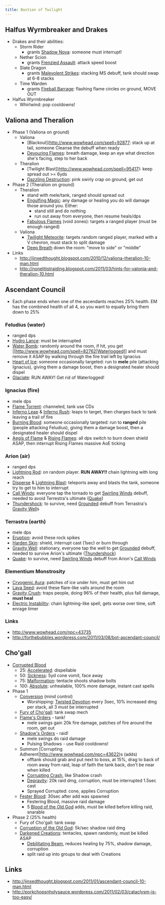 ```yaml
---
title: Bastion of Twilight
---
```


## Halfus Wyrmbreaker and Drakes
  * Drakes and their abilities:
    * Storm Rider
      * grants [Shadow Nova](http://www.wowhead.com/spell=83703): someone must interrupt!
    * Nether Scion
      * grants [Frenzied Assault](http://www.wowhead.com/spell=83693): attack speed boost
    * Slate Dragon
      * grants [Malevolent Strikes](http://www.wowhead.com/spell=83908): stacking MS debuff, tank should swap at 6-8 stacks
    * Time Warden
      * grants [Fireball Barrage](http://www.wowhead.com/spell=83706): flashing flame circles on ground, MOVE OUT
  * Halfus Wyrmbreaker
    * Whirlwind: pop cooldowns!

## Valiona and Theralion
  * Phase 1 (Valiona on ground)
    * Valiona
      * [Blackout](http://www.wowhead.com/spell=92877: stack up at tail, someone Cleanse the debuff when ready
      * [Devouring Flames](http://www.wowhead.com/spell=90950): breath damage, keep an eye what direction she's facing, step to her back
    * Theralion
      * [Twilight Blast])http://www.wowhead.com/spell=95417): keep spread out >= 6yds
      * [Dazzling Destruction](http://www.wowhead.com/spell=86408): pink swirly crap on ground, get out
  * Phase 2 (Theralion on ground)
    * Theralion
      * stand with mele/tank, ranged should spread out
      * [Engulfing Magic](http://www.wowhead.com/spell=95639): any damage or healing you do will damage those around you. Either:
        * stand still and do nothing
        * run out away from everyone, then resume heals/dps
      * [Fabulous Flames](http://www.wowhead.com/spell=86505) (void zones): targets a ranged player (must be enough ranged)
    * Valiona
      * [Twilight Meteorite](http://www.wowhead.com/spell=86013): targets random ranged player, marked with a V chevron, must stack to split damage
      * [Deep Breath](http://www.wowhead.com/spell=86059) down the room: "move to side" or "middle"
  * Links
    * http://jinxedthought.blogspot.com/2010/12/valiona-theralion-10-man.html
    * http://nonelitistraiding.blogspot.com/2011/03/hints-for-valonia-and-theralion-10.html

## Ascendant Council
  * Each phase ends when one of the ascendants reaches 25% health. EM has the combined health of all 4, so you want to equally bring them down to 25%
### Feludius (water)
  * ranged dps
  * [Hydro Lance](http://www.wowhead.com/spell=82752): must be interrupted
  * [Water Bomb](http://www.wowhead.com/spell=82699): randomly around the room, if hit, you get [[http://www.wowhead.com/spell=82762|Waterlogged]] and must remove it ASAP by walking through the fire trail left by Ignacius
  * [Heart of Ice](http://www.wowhead.com/spell=82665): someone occasionally targeted: run to **mele** pile (attacking Ignacius), giving them a damage boost, then a designated healer should dispel
  * [Glaciate](http://www.wowhead.com/spell=92508): RUN AWAY! Get rid of Waterlogged!
### Ignacius (fire)
  * mele dps
  * [Flame Torrent](http://www.wowhead.com/spell=92517): channeled, tank use CDs
  * [Inferno Leap](http://www.wowhead.com/spell=92521) & [Inferno Rush](http://www.wowhead.com/spell=82859): leaps to target, then charges back to tank leaving a trail of fire
  * [Burning Blood](http://www.wowhead.com/spell=82660): someone occasionally targeted: run to **ranged** pile (people attacking Feludius), giving them a damage boost, then a designated healer should dispel
  * [Aegis of Flame](http://www.wowhead.com/spell=92512) & [Rising Flames](http://www.wowhead.com/spell=82636): all dps switch to burn down shield ASAP, then interrupt Rising Flames massive AoE ticking

### Arion (air)
  * ranged dps
  * [Lightning Rod](http://www.wowhead.com/spell=83099): on random player. **RUN AWAY!!** chain lightning with long reach
  * [Disperse](http://www.wowhead.com/spell=83087) & [Lightning Blast](http://www.wowhead.com/spell=93988): teleports away and blasts the tank, someone try to get to him to interrupt
  * [Call Winds](http://www.wowhead.com/spell=83491): everyone tap the tornado to get [Swirling Winds](http://www.wowhead.com/spell=83500) debuff, needed to avoid Terrestra's ultimate ([Quake](http://www.wowhead.com/spell=83565))
  * [Thundershock](http://www.wowhead.com/spell=92470): to survive, need [Grounded](http://www.wowhead.com/spell=83581) debuff from Terrastra's [Gravity Well](http://www.wowhead.com/spell=79244)s

### Terrastra (earth)
  * mele dps
  * [Eruption](http://www.wowhead.com/spell=92534): avoid these rock spikes
  * [Harden Skin](http://www.wowhead.com/spell=92542): shield, interrupt cast (1sec) or burn through
  * [Gravity Well](http://www.wowhead.com/spell=79244): stationary, everyone tap the well to get [Grounded](http://www.wowhead.com/spell=83581) debuff, needed to survive Arion's ultimate ([Thundershock](http://www.wowhead.com/spell=92470))
  * [Quake](http://www.wowhead.com/spell=83565): to survive, need [Swirling Winds](http://www.wowhead.com/spell=83500) debuff from Arion's [Call Winds](http://www.wowhead.com/spell=83491)

### Elementium Monstrosity
  * [Cryogenic Aura](http://www.wowhead.com/spell=84918): patches of ice under him, must get him out
  * [Lava Seed](http://www.wowhead.com/spell=84913): avoid these flare-like valls around the room
  * [Gravity Crush](http://www.wowhead.com/spell=92486): traps people, doing 96% of their health, plus fall damage, **must heal**
  * [Electric Instability](http://www.wowhead.com/spell=84529): chain lightning-like spell, gets worse over time, soft enrage timer

### Links
  * http://www.wowhead.com/npc=43735
  * http://forthebubbles.wordpress.com/2011/03/08/bot-ascendant-council/

## Cho'gall
  * [Corrupted Blood](http://www.wowhead.com/spell=93189)
    * 25: [Accelerated](http://www.wowhead.com/spell=81836): dispellable
    * 50: [Sickness](http://www.wowhead.com/spell=93202): 5yd cone vomit, face away
    * 75: [Malformation](http://www.wowhead.com/spell=82125): tentacle shoots shadow bolts
    * 100: [Absolute](http://www.wowhead.com/spell=82170): unhealable, 100% more damage, instant cast spells
  * Phase 1
    * [Conversion](http://www.wowhead.com/spell=93204) (mind control)
      * Worshipping: [Twisted Devotion](http://www.wowhead.com/spell=93206) every 3sec, 10% increased dmg per stack, all 3 must be interrupted
    * [Fury of Cho'gall](http://www.wowhead.com/spell=86027): tank swap mech
    * [Flame's Orders](http://www.wowhead.com/spell=87579) - tank!
      * mele swings gain 20k fire damage, patches of fire around the room, get out
    * [Shadow's Orders](http://www.wowhead.com/spell=81556) - raid!
      * mele swings do raid damage
      * Pulsing Shadows - use Raid cooldowns!
    * Summon [Corrupting Adherent|http://www.wowhead.com/npc=43622)s (adds)
      * offtank should grab and put next to boss, at 15%, drag to back of room away from raid, leap of faith the tank back, don't be near when killed
      * [Corrupting Crash](http://www.wowhead.com/spell=93180), like Shadow crash
      * [Depravity](http://www.wowhead.com/spell=81713): 20k raid dmg, corruption, must be interrupted 1.5sec cast
      * Sprayed Corrupted: cone, applies Corruption
    * [Fester Blood](http://www.wowhead.com/spell=82299): 30sec after add was spawned
      * Festering Blood, massive raid damage
      * 5 [Blood of the Old God](http://www.wowhead.com/npc=43707) adds, must be killed before killing raid, snarable
  * Phase 2 (25% health)
    * Fury of Cho'gall: tank swap
    * [Corruption of the Old God](http://www.wowhead.com/?spell=94144): 5k/sec shadow raid dmg
    * [Darkened Creations](http://www.wowhead.com/spell=93161): tentacles, spawn randomly, must be killed ASAP
      * [Debilitating Beam](http://www.wowhead.com/spell=93133), reduces healing by 75%, shadow damage, corruption
      * split raid up into groups to deal with Creations
  


## Links
  * http://jinxedthought.blogspot.com/2011/01/ascendant-council-10-man.html
  * http://porkchopsnholysauce.wordpress.com/2011/02/03/cataclysm-is-too-easy/

